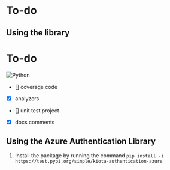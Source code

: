 # To-do

## Using the library

# To-do

![Python](https://github.com/microsoft/kiota/actions/workflows/authentication-python-azure.yml/badge.svg)

- [] coverage code
- [x] analyzers
- [] unit test project
- [x] docs comments

## Using the Azure Authentication Library

1. Install the package by running the command
`pip install -i https://test.pypi.org/simple/kiota-authentication-azure`
